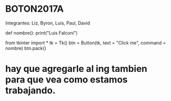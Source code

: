 # BOTON2017A
Integrantes: Liz, Byron, Luis, Paul, David


def nombre():
    print("Luis Falconí")
    
from tkinter import *
tk = Tk()
btn = Button(tk, text = "Click me", command = nombre)
btn.pack()


# hay que agregarle al ing tambien para que vea como estamos trabajando.
